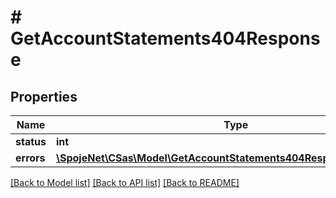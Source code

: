 # # GetAccountStatements404Response

## Properties

Name | Type | Description | Notes
------------ | ------------- | ------------- | -------------
**status** | **int** |  | [optional]
**errors** | [**\SpojeNet\CSas\Model\GetAccountStatements404ResponseErrorsInner[]**](GetAccountStatements404ResponseErrorsInner.md) |  | [optional]

[[Back to Model list]](../../README.md#models) [[Back to API list]](../../README.md#endpoints) [[Back to README]](../../README.md)
